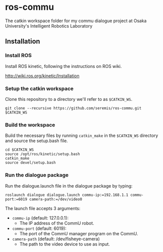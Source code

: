 # ros-commu
The catkin workspace folder for my commu dialogue project at Osaka University's Intelligent Robotics Laboratory

## Installation

### Install ROS

Install ROS kinetic, following the instructions on ROS wiki.

<http://wiki.ros.org/kinetic/Installation>

### Setup the catkin workspace

Clone this repository to a directory we'll refer to as `$CATKIN_WS`.

```shell
git clone --recursive https://github.com/seremis/ros-commu.git $CATKIN_WS
```

### Build the workspace

Build the necessary files by running `catkin_make` in the `$CATKIN_WS` directory and source the setup.bash file.

```shell
cd $CATKIN_WS
source /opt/ros/kinetic/setup.bash
catkin_make
source devel/setup.bash
```

### Run the dialogue package

Run the dialogue.launch file in the dialogue package by typing:

```shell
roslaunch dialogue dialogue.launch commu-ip:=192.168.1.1 commu-port:=6019 camera-path:=/dev/video0
```

The launch file accepts 3 arguments:
- `commu-ip` (default: 127.0.0.1):
  * The IP address of the CommU robot.
- `commu-port` (default: 6019): 
  * The port of the CommU manager program on the CommU.
- `camera-path` (default: /dev/fisheye-camera)
  * The path to the video device to use as input.